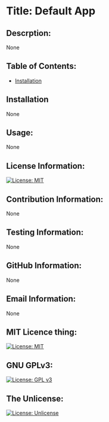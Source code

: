 # Title: **Default App**

  ## Descrption: 
  None

  ## Table of Contents:

  * [Installation](#installation)

  ## Installation 
  None

  ## Usage: 
  None

  ## License Information: 
  [![License: MIT](https://img.shields.io/badge/License-MIT-yellow.svg)](https://opensource.org/licenses/MIT)

  ## Contribution Information: 
  None

  ## Testing Information: 
  None

  ## GitHub Information: 
  None

  ## Email Information: 
  None


  ## MIT Licence thing: 

  [![License: MIT](https://img.shields.io/badge/License-MIT-yellow.svg)](https://opensource.org/licenses/MIT)

  ## GNU GPLv3: 

  [![License: GPL v3](https://img.shields.io/badge/License-GPLv3-blue.svg)](https://www.gnu.org/licenses/gpl-3.0)

  ## The Unlicense: 

  [![License: Unlicense](https://img.shields.io/badge/license-Unlicense-blue.svg)](http://unlicense.org/)



